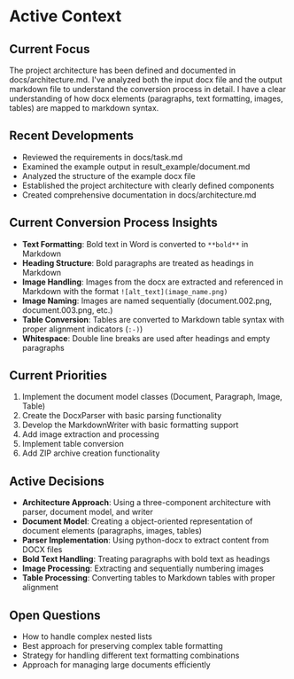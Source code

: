 # Active Context

## Current Focus
The project architecture has been defined and documented in docs/architecture.md. I've analyzed both the input docx file and the output markdown file to understand the conversion process in detail. I have a clear understanding of how docx elements (paragraphs, text formatting, images, tables) are mapped to markdown syntax.

## Recent Developments
- Reviewed the requirements in docs/task.md
- Examined the example output in result_example/document.md
- Analyzed the structure of the example docx file
- Established the project architecture with clearly defined components
- Created comprehensive documentation in docs/architecture.md

## Current Conversion Process Insights
- **Text Formatting**: Bold text in Word is converted to `**bold**` in Markdown
- **Heading Structure**: Bold paragraphs are treated as headings in Markdown
- **Image Handling**: Images from the docx are extracted and referenced in Markdown with the format `![alt_text](image_name.png)`
- **Image Naming**: Images are named sequentially (document.002.png, document.003.png, etc.)
- **Table Conversion**: Tables are converted to Markdown table syntax with proper alignment indicators (`:-)`)
- **Whitespace**: Double line breaks are used after headings and empty paragraphs

## Current Priorities
1. Implement the document model classes (Document, Paragraph, Image, Table)
2. Create the DocxParser with basic parsing functionality
3. Develop the MarkdownWriter with basic formatting support
4. Add image extraction and processing
5. Implement table conversion
6. Add ZIP archive creation functionality

## Active Decisions
- **Architecture Approach**: Using a three-component architecture with parser, document model, and writer
- **Document Model**: Creating a object-oriented representation of document elements (paragraphs, images, tables)
- **Parser Implementation**: Using python-docx to extract content from DOCX files
- **Bold Text Handling**: Treating paragraphs with bold text as headings
- **Image Processing**: Extracting and sequentially numbering images
- **Table Processing**: Converting tables to Markdown tables with proper alignment

## Open Questions
- How to handle complex nested lists
- Best approach for preserving complex table formatting
- Strategy for handling different text formatting combinations
- Approach for managing large documents efficiently 